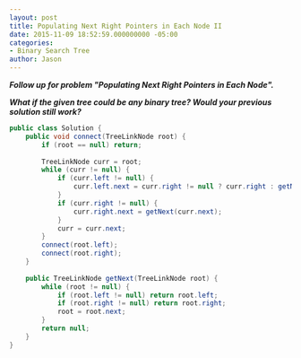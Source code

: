 ```yaml
---
layout: post
title: Populating Next Right Pointers in Each Node II
date: 2015-11-09 18:52:59.000000000 -05:00
categories:
- Binary Search Tree
author: Jason
---
```

<p><strong><em>Follow up for problem "Populating Next Right Pointers in Each Node".</p>

What if the given tree could be any binary tree? Would your previous solution still work?</em></strong></p>
``` java
public class Solution {
    public void connect(TreeLinkNode root) {
        if (root == null) return;
        
        TreeLinkNode curr = root;
        while (curr != null) {
            if (curr.left != null) {
                curr.left.next = curr.right != null ? curr.right : getNext(curr.next);
            }
            if (curr.right != null) {
                curr.right.next = getNext(curr.next);
            }
            curr = curr.next;
        }
        connect(root.left);
        connect(root.right);
    }
    
    public TreeLinkNode getNext(TreeLinkNode root) {
        while (root != null) {
            if (root.left != null) return root.left;
            if (root.right != null) return root.right;
            root = root.next;
        }
        return null;
    }
}
```
